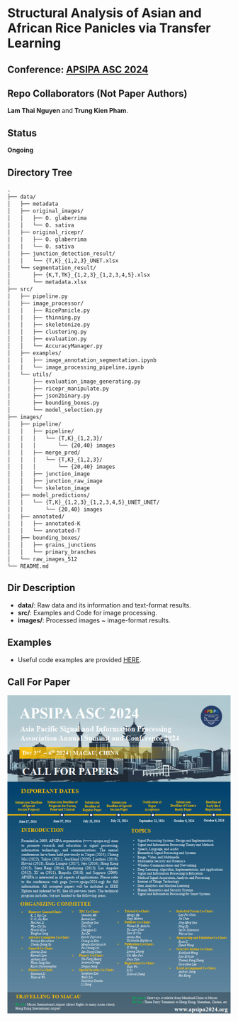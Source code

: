 # Structural Analysis of Asian and African Rice Panicles via Transfer Learning

## Conference: [**APSIPA ASC 2024**](http://www.apsipa2024.org/index.html)

## Repo Collaborators (Not Paper Authors)

**Lam Thai Nguyen** and **Trung Kien Pham**.

## Status

**Ongoing**

## Directory Tree

```
.
├── data/
│   ├── metadata
│   ├── original_images/
│   │   ├── O. glaberrima
│   │   └── O. sativa
│   ├── original_ricepr/
│   │   ├── O. glaberrima
│   │   └── O. sativa
│   ├── junction_detection_result/
│   │   └── {T,K}_{1,2,3}_UNET.xlsx
│   └── segmentation_result/
│       ├── {K,T,TK}_{1,2,3}_{1,2,3,4,5}.xlsx
│       └── metadata.xlsx
├── src/
│   ├── pipeline.py
│   ├── image_processor/
│   │   ├── RicePanicle.py
│   │   ├── thinning.py
│   │   ├── skeletonize.py
│   │   ├── clustering.py
│   │   ├── evaluation.py
│   │   └── AccuracyManager.py
│   ├── examples/
│   │   ├── image_annotation_segmentation.ipynb
│   │   └── image_processing_pipeline.ipynb
│   └── utils/
│       ├── evaluation_image_generating.py
│       ├── ricepr_manipulate.py
│       ├── json2binary.py
│       ├── bounding_boxes.py
│       └── model_selection.py
├── images/
│   ├── pipeline/
│   │   ├── pipeline/
│   │   │   └── {T,K}_{1,2,3}/
│   │   │       └── {20,40} images
│   │   ├── merge_pred/
│   │   │   └── {T,K}_{1,2,3}/
│   │   │       └── {20,40} images  
│   │   ├── junction_image
│   │   ├── junction_raw_image
│   │   └── skeleton_image
│   ├── model_predictions/
│   │   └── {T,K}_{1,2,3}_{1,2,3,4,5}_UNET_UNET/
│   │       └── {20,40} images
│   ├── annotated/
│   │   ├── annotated-K
│   │   └── annotated-T
│   ├── bounding_boxes/
│   │   ├── grains_junctions
│   │   └── primary_branches
│   └── raw_images_512
└── README.md
```

## Dir Description

- **data/**: Raw data and its information and text-format results.
- **src/**: Examples and Code for image processing.
- **images/**: Processed images ~ image-format results. 

## Examples

- Useful code examples are provided [HERE](src/examples).

## Call For Paper

![Alt text](<APSIPA ASC 2024/CFP/CFP.png>)